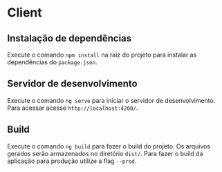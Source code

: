 # Client

## Instalação de dependências

Execute o comando `npm install` na raiz do projeto para instalar as dependências do `package.json`.

## Servidor de desenvolvimento

Execute o comando `ng serve` para iniciar o servidor de desenvolvimento. Para acessar acesse `http://localhost:4200/`.

## Build

Execute o comando `ng build` para fazer o build do projeto. Os arquivos gerados serão armazenados no diretório `dist/`. Para fazer o build da aplicação para produção utilize a flag `--prod`.
